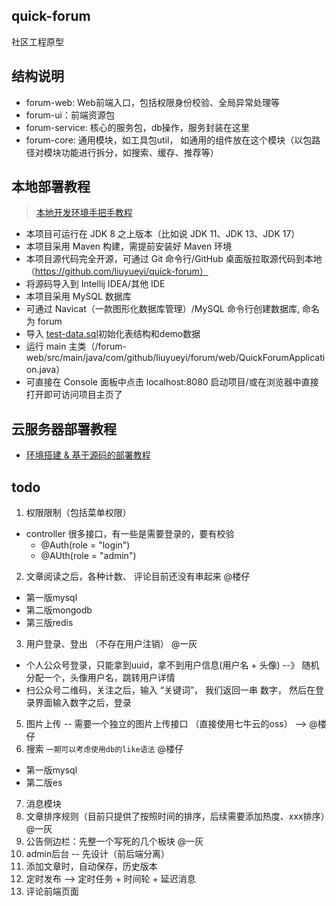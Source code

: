 quick-forum
---

社区工程原型

## 结构说明

- forum-web: Web前端入口，包括权限身份校验、全局异常处理等
- forum-ui：前端资源包
- forum-service: 核心的服务包，db操作，服务封装在这里
- forum-core: 通用模块，如工具包util， 如通用的组件放在这个模块（以包路径对模块功能进行拆分，如搜索、缓存、推荐等）

## 本地部署教程

> [本地开发环境手把手教程](docs/本地开发环境配置教程.md)

- 本项目可运行在 JDK 8 之上版本（比如说 JDK 11、JDK 13、JDK 17）
- 本项目采用 Maven 构建，需提前安装好 Maven 环境
- 本项目源代码完全开源，可通过 Git 命令行/GitHub 桌面版拉取源代码到本地（https://github.com/liuyueyi/quick-forum）
- 将源码导入到 Intellij IDEA/其他 IDE
- 本项目采用 MySQL 数据库
- 可通过 Navicat（一款图形化数据库管理）/MySQL 命令行创建数据库, 命名为 forum
- 导入 [test-data.sql](forum-web/src/main/resources/test-data.sql)初始化表结构和demo数据
- 运行 main 主类（/forum-web/src/main/java/com/github/liuyueyi/forum/web/QuickForumApplication.java）
- 可直接在 Console 面板中点击 localhost:8080 启动项目/或在浏览器中直接打开即可访问项目主页了

## 云服务器部署教程

- [环境搭建 & 基于源码的部署教程](docs/安装环境.md)

## todo

1. 权限限制（包括菜单权限）

- controller 很多接口，有一些是需要登录的，要有校验
    - @Auth(role = "login")
    - @AUth(role = "admin")

2. 文章阅读之后，各种计数、 评论目前还没有串起来 @楼仔

- 第一版mysql
- 第二版mongodb
- 第三版redis

3. 用户登录、登出 （不存在用户注销） @一灰

- 个人公众号登录，只能拿到uuid，拿不到用户信息(用户名 + 头像) --》 随机分配一个，头像用户名，跳转用户详情
- 扫公众号二维码，关注之后，输入 “关键词”， 我们返回一串 数字， 然后在登录界面输入数字之后，登录

5. 图片上传 -- 需要一个独立的图片上传接口 （直接使用七牛云的oss） --> @楼仔
6. 搜索  `一期可以考虑使用db的like语法` @楼仔
- 第一版mysql
- 第二版es


7. 消息模块
8. 文章排序规则（目前只提供了按照时间的排序，后续需要添加热度、xxx排序）@一灰
9. 公告侧边栏：先整一个写死的几个板块 @一灰
10. admin后台 -- 先设计（前后端分离）
11. 添加文章时，自动保存，历史版本
12. 定时发布 --> 定时任务 + 时间轮 + 延迟消息 
13. 评论前端页面